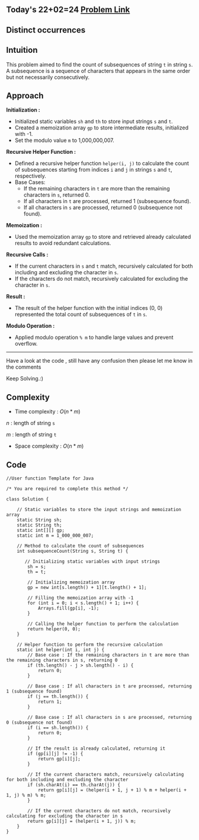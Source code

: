 ## Today's 22+02=24 [Problem Link](https://www.geeksforgeeks.org/problems/distinct-occurrences/1)
## Distinct occurrences

## Intuition


This problem aimed to find the count of subsequences of string `t` in string `s`. A subsequence is a sequence of characters that appears in the same order but not necessarily consecutively.

## Approach

**Initialization :**
   - Initialized static variables `sh` and `th` to store input strings `s` and `t`.
   - Created a memoization array `gp` to store intermediate results, initialized with -1.
   - Set the modulo value `m` to 1,000,000,007.

**Recursive Helper Function :**
   - Defined a recursive helper function `helper(i, j)` to calculate the count of subsequences starting from indices `i` and `j` in strings `s` and `t`, respectively.
   - Base Cases:
     - If the remaining characters in `t` are more than the remaining characters in `s`, returned 0.
     - If all characters in `t` are processed, returned 1 (subsequence found).
     - If all characters in `s` are processed, returned 0 (subsequence not found).

**Memoization :**
   - Used the memoization array `gp` to store and retrieved already calculated results to avoid redundant calculations.

**Recursive Calls :**
   - If the current characters in `s` and `t` match, recursively calculated for both including and excluding the character in `s`.
   - If the characters do not match, recursively calculated for excluding the character in `s`.

**Result :**
   - The result of the helper function with the initial indices (0, 0) represented the total count of subsequences of `t` in `s`.

**Modulo Operation :**
   - Applied modulo operation `% m` to handle large values and prevent overflow.

---
Have a look at the code , still have any confusion then please let me know in the comments

Keep Solving.:)

## Complexity
- Time complexity : $O(n*m)$ 
<!-- Add your time complexity here, e.g. $$O())$$ -->
$n$ :  length of string `s`

$m$ :  length of string `t`
- Space complexity : $O(n*m)$
<!-- Add your space complexity here, e.g. $$O(n)$$ -->
   
## Code 

```
//User function Template for Java

/* You are required to complete this method */

class Solution {
   
    // Static variables to store the input strings and memoization array
    static String sh;
    static String th;
    static int[][] gp;
    static int m = 1_000_000_007;

    // Method to calculate the count of subsequences
    int subsequenceCount(String s, String t) {
       
       // Initializing static variables with input strings
        sh = s;
        th = t;
        
        // Initializing memoization array
        gp = new int[s.length() + 1][t.length() + 1];

        // Filling the memoization array with -1
        for (int i = 0; i < s.length() + 1; i++) {
            Arrays.fill(gp[i], -1);
        }

        // Calling the helper function to perform the calculation
        return helper(0, 0);
    }

    // Helper function to perform the recursive calculation
    static int helper(int i, int j) {
        // Base case : If the remaining characters in t are more than the remaining characters in s, returning 0
        if (th.length() - j > sh.length() - i) {
            return 0;
        }

        // Base case : If all characters in t are processed, returning 1 (subsequence found)
        if (j == th.length()) {
            return 1;
        }

        // Base case : If all characters in s are processed, returning 0 (subsequence not found)
        if (i == sh.length()) {
            return 0;
        }

        // If the result is already calculated, returning it
        if (gp[i][j] != -1) {
            return gp[i][j];
        }

        // If the current characters match, recursively calculating for both including and excluding the character
        if (sh.charAt(i) == th.charAt(j)) {
            return gp[i][j] = (helper(i + 1, j + 1) % m + helper(i + 1, j) % m) % m;
        }

        // If the current characters do not match, recursively calculating for excluding the character in s
        return gp[i][j] = (helper(i + 1, j)) % m;
    }
}
```
